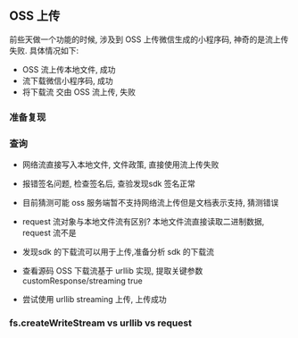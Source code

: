 ## OSS 上传

前些天做一个功能的时候, 涉及到 OSS 上传微信生成的小程序码, 神奇的是流上传失败. 具体情况如下:


* OSS 流上传本地文件, 成功
* 流下载微信小程序码, 成功
* 将下载流 交由 OSS 流上传, 失败

### 准备复现


### 查询

* 网络流直接写入本地文件, 文件政策, 直接使用流上传失败

* 报错签名问题, 检查签名后, 查验发现sdk 签名正常

* 目前猜测可能 oss 服务端暂不支持网络流上传但是文档表示支持, 猜测错误 

* request 流对象与本地文件流有区别? 本地文件流直接读取二进制数据, request 流不是

* 发现sdk 的下载流可以用于上传,准备分析 sdk 的下载流

* 查看源码 OSS 下载流基于 urllib 实现, 提取关键参数 customResponse/streaming true

* 尝试使用 urllib streaming 上传, 上传成功

### fs.createWriteStream vs urllib vs request



